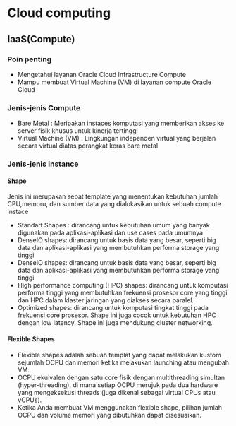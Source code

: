 # Cloud computing
## IaaS(Compute)
### Poin penting
- Mengetahui layanan Oracle Cloud Infrastructure Compute
- Mampu membuat Virtual Machine (VM) di layanan compute Oracle Cloud
### Jenis-jenis Compute
- Bare Metal : Meripakan instaces komputasi yang memberikan akses ke server fisik khusus untuk kinerja tertinggi
- Virtual Machine (VM) : Lingkungan independen virtual yang berjalan secara virtual diatas perangkat keras bare metal
### Jenis-jenis instance
#### Shape 
Jenis ini merupakan sebat template yang menentukan kebutuhan jumlah CPU,memoru, dan sumber data yang dialokasikan untuk sebuah compute instace
- Standart Shapes : dirancang untuk kebutuhan umum yang banyak digunakan pada aplikasi-aplikasi dan use cases pada umumnya
- DenseIO shapes: dirancang untuk basis data yang besar, seperti big data dan aplikasi-aplikasi yang membutuhkan performa storage yang tinggi
- DenseIO shapes: dirancang untuk basis data yang besar, seperti big data dan aplikasi-aplikasi yang membutuhkan performa storage yang tinggi
- High performance computing (HPC) shapes: dirancang untuk komputasi performa tinggi yang membutuhkan frekuensi prosesor core yang tinggi dan HPC dalam klaster jaringan yang diakses secara paralel.
- Optimized shapes: dirancang untuk komputasi tingkat tinggi pada frekuensi core prosesor. Shape ini juga cocok untuk kebutuhan HPC dengan low latency. Shape ini juga mendukung cluster networking.
#### Flexible Shapes
- Flexible shapes adalah sebuah templat yang dapat melakukan kustom sejumlah OCPU dan memori ketika melakukan launching atau mengubah VM.
- OCPU ekuivalen dengan satu core fisik dengan multithreading simultan (hyper-threading), di mana setiap OCPU merujuk pada dua hardware yang mengeksekusi threads (juga dikenal sebagai virtual CPUs atau vCPUs).
- Ketika Anda membuat VM menggunakan flexible shape, pilihan jumlah OCPU dan volume memori yang dibutuhkan dapat disesuaikan.
